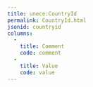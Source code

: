 ```yaml
---
title: unece:CountryId
permalink: CountryId.html
jsonid: countryid
columns:
  - 
    title: Comment
    code: comment
  - 
    title: Value
    code: value
---
```

